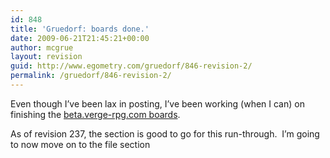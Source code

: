 ```yaml
---
id: 848
title: 'Gruedorf: boards done.'
date: 2009-06-21T21:45:21+00:00
author: mcgrue
layout: revision
guid: http://www.egometry.com/gruedorf/846-revision-2/
permalink: /gruedorf/846-revision-2/
---
```

Even though I&#8217;ve been lax in posting, I&#8217;ve been working (when I can) on finishing the <a href=&#8221;http://beta.verge-rpg.com&#8221;>beta.verge-rpg.com boards</a>.

As of revision 237, the section is good to go for this run-through.  I&#8217;m going to now move on to the file section